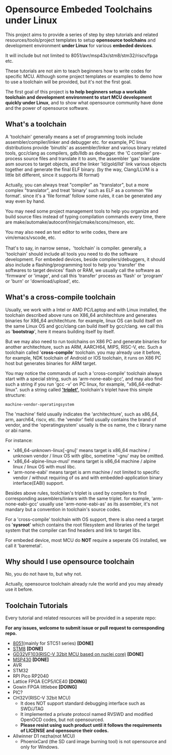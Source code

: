 # Opensource Embeded Toolchains under Linux

This project aims to provide a series of step by step tutorials and related resources/tools/project templates to setup **opensource toolchains** and development environment **under Linux** for various **embeded devices**. 

It will include but not limited to 8051/avr/msp43x/stm8/stm32/riscv/fpga etc. 

These tutorials are not aim to teach beginners how to write codes for specific MCU. Although some project templates or examples to demo how to use a toolchain will be provided, but it's not the first goal.

The first goal of this project is **to help beginners setup a workable toolchain and development environment to start MCU development quickly under Linux**, and to show what opensource community have done and the power of opensource software.

## What's a toolchain

A 'toolchain' generally means a set of programming tools include assembler/compiler/linker and debugger etc. for example, PC linux distributions provide 'binutils' as assembler/linker and various binary related tools, gcc/clang as compilers, gdb/lldb as debugger. the 'C compiler' pre-process source files and translate it to asm, the assembler 'gas' translate asm sources to target objects, and the linker 'ld/gold/lld' link various objects together and generate the final ELF binary. (by the way, Clang/LLVM is a little bit different, since it supports IR format)

Actually, you can always treat "compiler" as "translator", but a more complex "translator", and treat 'binary' such as ELF as a common 'file format'. since it's a 'file format' follow some rules, it can be generated any way even by hand.

You may need some project management tools to help you organize and build source files instead of typing compilation commands every time, there are make/automake/autoconf/ninja/cmake/scons/meson, etc.

You may also need an text editor to write codes, there are vim/emacs/vscode, etc.

That's to say, in narrow sense，'toolchain' is compiler. generally, a 'toolchain' should include all tools you need to do the software development. For embeded devices, beside compilers/debuggers, it should also include a flashing/programming tool to help you 'transfer' the softwares to target devices' flash or RAM, we usually call the software as 'firmware' or 'image', and call this 'transfer' process as 'flash' or 'program' or 'burn' or 'download/upload', etc. 

## What's a cross-compile toolchain

Usually, we work with a Intel or AMD PC/Laptop and with Linux installed, the toolchain described above runs on X86_64 architechture and generates binaries for X86_64 architechture. for example, linux OS can build itself on the same Linux OS and gcc/clang can build itself by gcc/clang. we call this as '**bootstrap**', here it means building itself by itself.

But we may also need to run toolchains on X86 PC and generate binaries for another architechture, such as ARM, AARCH64, MIPS, RISC-V, etc. Such a toolchain called '**cross-compile**' toolchain. you may already use it before, for example, NDK toolchain of Android or IOS toolchain, it runs on X86 PC host but generates binaries for ARM target.

You may notice the commands of such a 'cross-compile' toolchain always start with a special string, such as 'arm-none-eabi-gcc', and may also find such a string if you run 'gcc -v' on PC linux, for example, "x86_64-redhat-linux". such a string called **['triplet'](https://wiki.osdev.org/Target_Triplet)**, toolchain's triplet have this simple structure: 

```
machine-vendor-operatingsystem
```

The 'machine' field usually indicates the 'architechture', such as x86_64, arm, aarch64, riscv, etc. the 'vendor' field usually contains the brand of vendor, and the 'operatingsystem' usually is the os name, the c library name or abi name.

For instance:
* 'x86_64-unknown-linux[-gnu]' means target is x86_64 machine / unknown vendor / linux OS with glibc, sometime '-gnu' may be omitted.
* 'x86_64-alpine-linux-musl' means target is x86_64 machine / alpine linux / linux OS with musl libc.
* 'arm-none-eabi' means target is arm machine / not limited to specific vendor / without requiring of os and with embedded-application binary interface(EABI) support.

Besides above rules, toolchian's triplet is used by compilers to find corresponding assemblers/linkers with the same triplet. for example, 'arm-none-eabi-gcc' usually use 'arm-none-eabi-as' as its assembler, it's not mandary but a convention in toolchain's source codes.

For a 'cross-compile' toolchain with OS support, there is also need a target os '**sysroot**' which contains the root filesystem and libraries of the target system that the compiler can find headers and link to target libs.

For embeded device, most MCU do **NOT** require a seperate OS installed, we call it 'baremetal'.

## Why should I use opensource toolchain

No, you do not have to, but why not.

Actually, opensource toolchain already rule the world and you may already use it before.

## Toolchain Tutorials

Every tutorial and related resources will be provided in a seperate repo:

**For any issues, welcome to submit issue or pull request to corresponding repo.**


- [8051](https://github.com/cjacker/opensource-toolchain-8051)(mainly for STC51 series) **[DONE]**
- [STM8](https://github.com/cjacker/opensource-toolchain-stm8) **[DONE]**
- [GD32VF103(RISC-V 32bit MCU based on nuclei core)](https://github.com/cjacker/opensource-toolchain-gd32vf103) **[DONE]**
- [MSP430](https://github.com/cjacker/opensource-toolchain-msp430) **[DONE]**
- AVR
- STM32
- RPI Pico RP2040
- Lattice FPGA ECP5/ICE40 **[DOING]**
- Gowin FPGA littlebee **[DOING]**
- PIC?
- CH32V(RISC-V 32bit MCU)
  - It does NOT support standard debugging interface such as SWD/JTAG
  - It implemented a private protocol named RVSWD and modified OpenOCD codes, but not opensourced.
  - **Please resist using such product until it follows the requirements of LICENSE and opensource their codes.**
- Allwinner D1 nezha(not MCU)
  - PhoenixCard (the SD card image burning tool) is not opensource and only for Windows.
